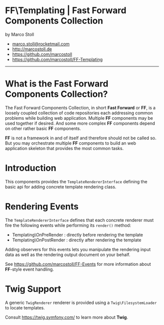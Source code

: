 FF\Templating | Fast Forward Components Collection
===============================================================================

by Marco Stoll

- <marco.stoll@rocketmail.com>
- <http://marcostoll.de>
- <https://github.com/marcostoll>
- <https://github.com/marcostoll/FF-Templating>
------------------------------------------------------------------------------------------------------------------------

# What is the Fast Forward Components Collection?
The Fast Forward Components Collection, in short **Fast Forward** or **FF**, is a loosely coupled collection of code 
repositories each addressing common problems while building web application. Multiple **FF** components may be used 
together if desired. And some more complex **FF** components depend on other rather basic **FF** components.

**FF** is not a framework in and of itself and therefore should not be called so. 
But you may orchestrate multiple **FF** components to build an web application skeleton that provides the most common 
tasks.

# Introduction

This components provides the `TemplateRendererInterface` defining the basic api for adding concrete template rendering
class.

# Rendering Events

The `TemplateRendererInterface` defines that each concrete renderer must fire the following events while performing its
`render()` method:

- Templating\OnPreRender    : directly before rendering the template
- Templating\OnPostRender   : directly after rendering the template

Adding observers for this events lets you manipulate the rendering input data as well as the rendering output document
on your behalf.

See <https://github.com/marcostoll/FF-Events> for more information about **FF**-style event handling.

# Twig Support
A generic `TwigRenderer` renderer is provided using a `Twig\FilesystemLoader` to locate templates.

Consult <https://twig.symfony.com/> to learn more about **Twig**.